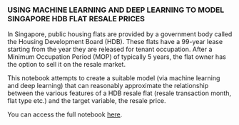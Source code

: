 ### USING MACHINE LEARNING AND DEEP LEARNING TO MODEL SINGAPORE HDB FLAT RESALE PRICES
In Singapore, public housing flats are provided by a government body called the Housing Development Board (HDB). These flats have a 99-year lease starting from the year they are released for tenant occupation. After a Minimum Occupation Period (MOP) of typically 5 years, the flat owner has the option to sell it on the resale market.

This notebook attempts to create a suitable model (via machine learning and deep learning) that can reasonably approximate the relationship between the various features of a HDB resale flat (resale transaction month, flat type etc.) and the target variable, the resale price.

You can access the full notebook <a href="https://github.com/prog4321/hdb_resale/blob/main/hdb_resale_analysis.ipynb" target="_blank">here</a>.
